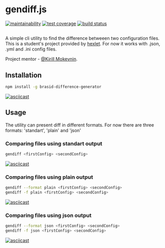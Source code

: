 # gendiff.js
[![maintainability](https://api.codeclimate.com/v1/badges/4c84c295db266ebccdea/maintainability)](https://codeclimate.com/github/brasid/project-lvl2-s381/maintainability)
[![test coverage](https://api.codeclimate.com/v1/badges/4c84c295db266ebccdea/test_coverage)](https://codeclimate.com/github/brasid/project-lvl2-s381/test_coverage)
[![build status](https://travis-ci.org/brasid/project-lvl2-s381.svg?branch=master)](https://travis-ci.org/brasid/project-lvl2-s381)

##
A simple cli utility to find the difference betweeen two configuration files. This is a student's project provided by [hexlet](https://ru.hexlet.io).
For now it works with .json, .yml and .ini config files.

Project mentor - [@Kirill Mokevnin](https://github.com/mokevnin).
##

## Installation
```sh
npm install -g brasid-difference-generator
```
[![asciicast](https://asciinema.org/a/216289.svg)](https://asciinema.org/a/216289)

## Usage
The utility can present diff in different formats. For now there are three formats: 'standart', 'plain' and 'json'
### Comparing files using standart output
```sh
gendiff <firstConfig> <secondConfig>
```
[![asciicast](https://asciinema.org/a/216987.svg)](https://asciinema.org/a/216987)

### Comparing files using plain output
```sh
gendiff --format plain <firstConfig> <secondConfig>
gendiff -f plain <firstConfig> <secondConfig>
```

[![asciicast](https://asciinema.org/a/217073.svg)](https://asciinema.org/a/217073)

### Comparing files using json output
```sh
gendiff --format json <firstConfig> <secondConfig>
gendiff -f json <firstConfig> <secondConfig>
```
[![asciicast](https://asciinema.org/a/217085.svg)](https://asciinema.org/a/217085)
